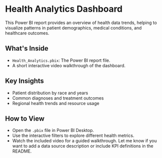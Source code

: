 # Health Analytics Dashboard

This Power BI report provides an overview of health data trends, helping to visualize patterns in patient demographics, medical conditions, and healthcare outcomes.

## What's Inside
- `Health_Analytics.pbix`: The Power BI report file.
- A short interactive video walkthrough of the dashboard.

## Key Insights
- Patient distribution by race and years
- Common diagnoses and treatment outcomes
- Regional health trends and resource usage

## How to View
- Open the `.pbix` file in Power BI Desktop.
- Use the interactive filters to explore different health metrics.
- Watch the included video for a guided walkthrough.
Let me know if you want to add a data source description or include KPI definitions in the README.









